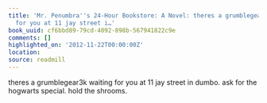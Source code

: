 ```yaml
---
title: 'Mr. Penumbra''s 24-Hour Bookstore: A Novel: theres a grumblegear3k waiting
  for you at 11 jay street i…'
book_uuid: cf6bbd89-79cd-4092-898b-567941822c9e
comments: []
highlighted_on: '2012-11-22T00:00:00Z'
location:
source: readmill
---
```


theres a grumblegear3k waiting for you at 11 jay street in dumbo. ask for the hogwarts special. hold the shrooms.